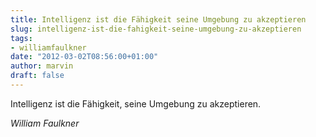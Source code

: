 ```yaml
---
title: Intelligenz ist die Fähigkeit seine Umgebung zu akzeptieren
slug: intelligenz-ist-die-fahigkeit-seine-umgebung-zu-akzeptieren
tags:
- williamfaulkner
date: "2012-03-02T08:56:00+01:00"
author: marvin
draft: false
---
```

Intelligenz ist die Fähigkeit, seine Umgebung zu akzeptieren.

<cite>William Faulkner</cite>